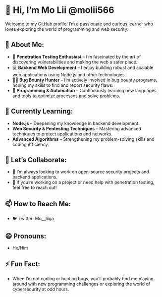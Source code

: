 # 👋 Hi, I’m Mo Lii @molii566

Welcome to my GitHub profile! I’m a passionate and curious learner who loves exploring the world of programming and web security.

## 👀 About Me:
- 🔐 **Penetration Testing Enthusiast** – I’m fascinated by the art of discovering vulnerabilities and making the web a safer place.
- 💻 **Backend Web Development** – I enjoy building robust and scalable web applications using Node.js and other technologies.
- 🕵️‍♂️ **Bug Bounty Hunter** – I’m actively involved in bug bounty programs, honing my skills to find and report security flaws.
- 🎯 **Programming & Automation** – Continuously learning new languages and tools to optimize processes and solve problems.

## 🌱 Currently Learning:
- **Node.js** – Deepening my knowledge in backend development.
- **Web Security & Pentesting Techniques** – Mastering advanced techniques to protect applications and networks.
- **Advanced Algorithms** – Strengthening my problem-solving skills and coding efficiency.

## 💞️ Let’s Collaborate:
- 💬 I’m always looking to work on open-source security projects and backend applications.
- 🤝 If you’re working on a project or need help with penetration testing, feel free to reach out!

## 📫 How to Reach Me:
- 🐦 Twitter: Mo__liiga

## 😄 Pronouns:
- He/Him

## ⚡ Fun Fact:
- When I’m not coding or hunting bugs, you’ll probably find me playing around with new programming challenges or exploring the world of cybersecurity at odd hours.

<!---
molii566/molii566 is a ✨ special ✨ repository because its `README.md` (this file) appears on your GitHub profile.
You can click the Preview link to take a look at your changes.
--->
